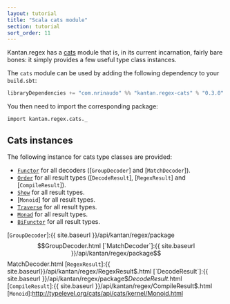 ```yaml
---
layout: tutorial
title: "Scala cats module"
section: tutorial
sort_order: 11
---
```

Kantan.regex has a [cats](https://github.com/typelevel/cats) module that is, in its current incarnation, fairly bare
bones: it simply provides a few useful type class instances.

The `cats` module can be used by adding the following dependency to your `build.sbt`:

```scala
libraryDependencies += "com.nrinaudo" %% "kantan.regex-cats" % "0.3.0"
```

You then need to import the corresponding package:

```tut:silent
import kantan.regex.cats._
```

## Cats instances

The following instance for cats type classes are provided:

* [`Functor`] for all decoders ([`GroupDecoder`] and [`MatchDecoder`]).
* [`Order`] for all result types ([`DecodeResult`], [`RegexResult`] and [`CompileResult`]).
* [`Show`] for all result types.
* [`Monoid`] for all result types.
* [`Traverse`] for all result types.
* [`Monad`] for all result types.
* [`BiFunctor`] for all result types.

[`Functor`]:http://typelevel.org/cats/api/cats/Functor.html
[`BiFunctor`]:http://typelevel.org/cats/api/cats/functor/Bifunctor.html
[`Order`]:http://typelevel.org/cats/api/cats/kernel/Order.html
[`Show`]:http://typelevel.org/cats/api/cats/Show.html
[`Traverse`]:http://typelevel.org/cats/api/cats/Traverse.html
[`Monad`]:http://typelevel.org/cats/api/cats/Monad.html
[`GroupDecoder`]:{{ site.baseurl }}/api/kantan/regex/package$$GroupDecoder.html
[`MatchDecoder`]:{{ site.baseurl }}/api/kantan/regex/package$$MatchDecoder.html
[`RegexResult`]:{{ site.baseurl}}/api/kantan/regex/RegexResult$.html
[`DecodeResult`]:{{ site.baseurl }}/api/kantan/regex/package$$DecodeResult$.html
[`CompileResult`]:{{ site.baseurl }}/api/kantan/regex/CompileResult$.html
[`Monoid`]:http://typelevel.org/cats/api/cats/kernel/Monoid.html
